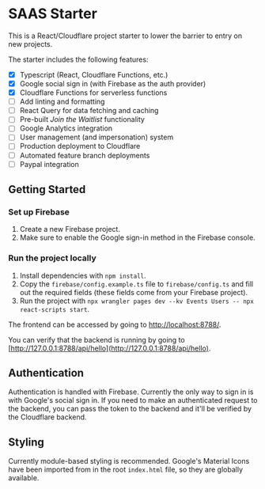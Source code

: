 # SAAS Starter

This is a React/Cloudflare project starter to lower the barrier to entry on new projects.

The starter includes the following features:
- [x] Typescript (React, Cloudflare Functions, etc.)
- [x] Google social sign in (with Firebase as the auth provider)
- [x] Cloudflare Functions for serverless functions
- [ ] Add linting and formatting
- [ ] React Query for data fetching and caching
- [ ] Pre-built *Join the Waitlist* functionality
- [ ] Google Analytics integration
- [ ] User management (and impersonation) system
- [ ] Production deployment to Cloudflare
- [ ] Automated feature branch deployments
- [ ] Paypal integration

## Getting Started

### Set up Firebase

1. Create a new Firebase project.
2. Make sure to enable the Google sign-in method in the Firebase console.

### Run the project locally

1. Install dependencies with `npm install`.
2. Copy the `firebase/config.example.ts` file to `firebase/config.ts` and fill out the required fields (these fields come from your Firebase project).
3. Run the project with `npx wrangler pages dev --kv Events Users -- npx react-scripts start`.

The frontend can be accessed by going to [http://localhost:8788/](http://localhost:8788/).

You can verify that the backend is running by going to [http://127.0.0.1:8788/api/hello](http://127.0.0.1:8788/api/hello).

## Authentication

Authentication is handled with Firebase. Currently the only way to sign in is with Google's social sign in. If you need to make an authenticated request to the backend, you can pass the token to the backend and it'll be verified by the Cloudflare backend.

## Styling

Currently module-based styling is recommended. Google's Material Icons have been imported from in the root `index.html` file, so they are globally available.
